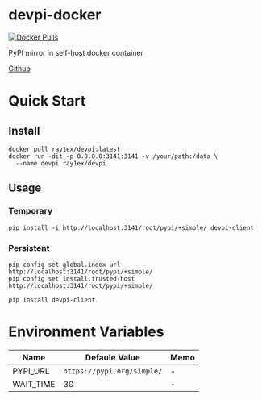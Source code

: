# devpi-docker

[![Docker Pulls](https://img.shields.io/docker/pulls/ray1ex/devpi)](https://hub.docker.com/repository/docker/ray1ex/devpi)

PyPI mirror in self-host docker container

[Github](https://github.com/rexzhang/devpi-docker/)

# Quick Start

## Install
```shell
docker pull ray1ex/devpi:latest
docker run -dit -p 0.0.0.0:3141:3141 -v /your/path:/data \
  --name devpi ray1ex/devpi
```

## Usage

### Temporary
```shell
pip install -i http://localhost:3141/root/pypi/+simple/ devpi-client
```

### Persistent
```shell
pip config set global.index-url http://localhost:3141/root/pypi/+simple/
pip config set install.trusted-host http://localhost:3141/root/pypi/+simple/

pip install devpi-client
```

# Environment Variables

| Name      | Defaule Value               | Memo |
|-----------|-----------------------------|------|
| PYPI_URL  | `https://pypi.org/simple/`  | -    |
| WAIT_TIME | 30                          | -    |